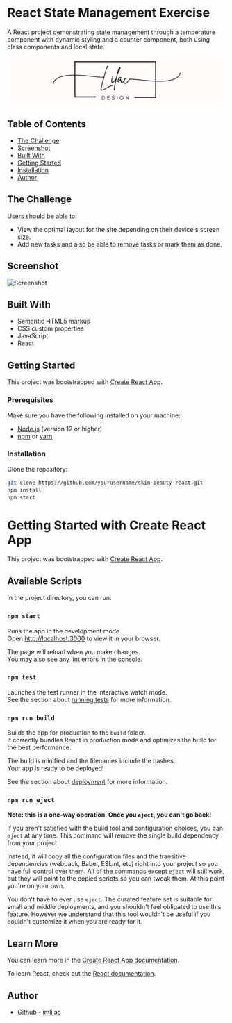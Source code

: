 # React State Management Exercise

A React project demonstrating state management through a temperature component with dynamic styling and a counter component, both using class components and local state.


![logo](https://github.com/imlilac/Daneshkar-js-hw-4-ToDoList/blob/main/assets/img/banner.jpg)

## Table of Contents

- [The Challenge](#the-challenge)
- [Screenshot](#screenshot)
- [Built With](#built-with)
- [Getting Started](#getting-started)
- [Installation](#installation)
- [Author](#author)

## The Challenge

Users should be able to:

- View the optimal layout for the site depending on their device's screen size.
- Add new tasks and also be able to remove tasks or mark them as done.

## Screenshot

![Screenshot](https://github.com/imlilac/Lilac-Beauty/blob/main/public/img/skin-srcreenshot.png)

## Built With

- Semantic HTML5 markup
- CSS custom properties
- JavaScript
- React

## Getting Started

This project was bootstrapped with [Create React App](https://github.com/facebook/create-react-app).

### Prerequisites

Make sure you have the following installed on your machine:

- [Node.js](https://nodejs.org/) (version 12 or higher)
- [npm](https://www.npmjs.com/) or [yarn](https://yarnpkg.com/)

### Installation

 Clone the repository:
   ```bash
   git clone https://github.com/yourusername/skin-beauty-react.git
   npm install
   npm start
```
# Getting Started with Create React App

This project was bootstrapped with [Create React App](https://github.com/facebook/create-react-app).

## Available Scripts

In the project directory, you can run:

### `npm start`

Runs the app in the development mode.\
Open [http://localhost:3000](http://localhost:3000) to view it in your browser.

The page will reload when you make changes.\
You may also see any lint errors in the console.

### `npm test`

Launches the test runner in the interactive watch mode.\
See the section about [running tests](https://facebook.github.io/create-react-app/docs/running-tests) for more information.

### `npm run build`

Builds the app for production to the `build` folder.\
It correctly bundles React in production mode and optimizes the build for the best performance.

The build is minified and the filenames include the hashes.\
Your app is ready to be deployed!

See the section about [deployment](https://facebook.github.io/create-react-app/docs/deployment) for more information.

### `npm run eject`

**Note: this is a one-way operation. Once you `eject`, you can't go back!**

If you aren't satisfied with the build tool and configuration choices, you can `eject` at any time. This command will remove the single build dependency from your project.

Instead, it will copy all the configuration files and the transitive dependencies (webpack, Babel, ESLint, etc) right into your project so you have full control over them. All of the commands except `eject` will still work, but they will point to the copied scripts so you can tweak them. At this point you're on your own.

You don't have to ever use `eject`. The curated feature set is suitable for small and middle deployments, and you shouldn't feel obligated to use this feature. However we understand that this tool wouldn't be useful if you couldn't customize it when you are ready for it.

## Learn More

You can learn more in the [Create React App documentation](https://facebook.github.io/create-react-app/docs/getting-started).

To learn React, check out the [React documentation](https://reactjs.org/).

## Author

-  Github - [imlilac](https://github.com/imlilac)
